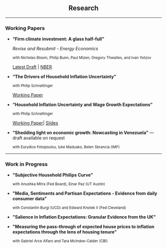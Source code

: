 <div style="text-align: center">

## Research

</div>

---

### Working Papers

- **“Firm climate investment: A glass half-full”**
   
   *Revise and Resubmit - Energy Economics*


   <small>with Nicholas Bloom, Philip Bunn, Paul Mizen, Gregory Thwaites, and Ivan Yotzov</small>
   

   [Latest Draft]() | [NBER](https://www.nber.org/papers/w33081)

- **“The Drivers of Household Inflation Uncertainty”**

   
   <small>with Philip Schnattinger</small>

   
   [Working Paper](https://www.dropbox.com/scl/fi/wxp6kppwp4kyud0lpfh1r/Drivers_of_Household_Inflation_Uncertainty.pdf?rlkey=8zafc6rmd0cia6byxsehb070o&e=2&dl=0)

- **“Household Inflation Uncertainty and Wage Growth Expectations”**

   
   <small>with Philip Schnattinger</small>

   
   [Working Paper](https://www.dropbox.com/home/Inflation%20uncertainty?preview=Household+Inflation+Uncertainty+and+Wage+Growth+Expectation.pdf)| [Slides](https://www.dropbox.com/scl/fi/uzgzv4woqfldm3bdfi0oq/Inf_Uncertainty_WGE.pdf?rlkey=ucoh3929ctco2yzorq71mstvi&st=48ykxhr3&dl=0)

- **“Shedding light on economic growth: Nowcasting in Venezuela”** — draft available on request  

  <small>with Eurydice Fotopoulou, Iyke Maduako, Belen Sbrancia (IMF)</small>

  
---

### Work in Progress


- **"Subjective Household Philips Curve"**
  
  <small>with Anushka Mitra (Fed Board), Einar Paz (UT Austin)</small>

- **"Media, Sentiments and Partisan Expectations - Evidence from daily consumer data"**
  
   <small>with Constantin Burgi (UCD) and Edward Knotek II (Fed Cleveland)</small>
  
- **"Salience in Inflation Expectations: Granular Evidence from the UK"**

- **"Measuring the pass-through of expected house prices to inflation expectations through the lens of housing tenure"**

   <small>with Gabriel Arce Alfaro and Tara McIndoe-Calder (CBI)</small>
